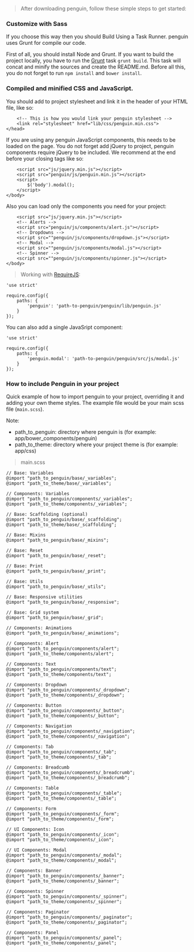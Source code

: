 
> After downloading penguin, follow these simple steps to get started:

### Customize with Sass

If you choose this way then you should Build Using a Task Runner. penguin uses Grunt for compile our code.

First of all, you should install Node and Grunt.
If you want to build the project locally, you have to run the [Grunt](http://gruntjs.com/) task `grunt build`. This task will concat and minify the sources and create the README.md. Before all this, you do not forget to run `npm install` and `bower install`.


### Compiled and minified CSS and JavaScript.

You should add to project stylesheet and link it in the header of your HTML file, like so:

        <!-- This is how you would link your penguin stylesheet -->
        <link rel="stylesheet" href="lib/css/penguin.min.css">
    </head>

If you are using any penguin JavaScript components, this needs to be loaded on the page. You do not forget add jQuery to project, penguin components require jQuery to be included. We recommend at the end before your closing <body> tags like so:

        <script src="js/jquery.min.js"></script>
        <script src="penguin/js/penguin.min.js"></script>
        <script>
            $('body').modal();
        </script>
    </body>

Also you can load only the components you need for your project:

        <script src="js/jquery.min.js"></script>
        <!-- Alerts -->
        <script src="penguin/js/components/alert.js"></script>
        <!-- Dropdowns -->
        <script src=""penguin/js/components/dropdown.js"></script>
        <!-- Modal -->
        <script src=""penguin/js/components/modal.js"></script>
        <!-- Spinner -->
        <script src=""penguin/js/components/spinner.js"></script>
    </body>

> Working with [RequireJS](http://requirejs.org):
    
    'use strict'

    require.config({
        paths: {
            'penguin': 'path-to-penguin/penguin/lib/penguin.js'
        }      
    });

You can also add a single JavaSript component:

    'use strict'

    require.config({
        paths: {
            'penguin.modal': 'path-to-penguin/penguin/src/js/modal.js'
        }      
    });

### How to include Penguin in your project

Quick example of how to import penguin to your project, overriding it and adding your own theme styles. The example file would be your main scss file (`main.scss`).

Note: 

* path_to_penguin: directory where penguin is (for example: app/bower_components/penguin)
* path_to_theme: directory where your project theme is (for example: app/css)

> main.scss

    // Base: Variables
    @import "path_to_penguin/base/_variables";
    @import "path_to_theme/base/_variables";

    // Components: Variables
    @import "path_to_penguin/components/_variables";
    @import "path_to_theme/components/_variables";
    
    // Base: Scaffolding (optional)
    @import "path_to_penguin/base/_scaffolding";
    @import "path_to_theme/base/_scaffolding";

    // Base: Mixins
    @import "path_to_penguin/base/_mixins";

    // Base: Reset
    @import "path_to_penguin/base/_reset";

    // Base: Print
    @import "path_to_penguin/base/_print";

    // Base: Utils
    @import "path_to_penguin/base/_utils";

    // Base: Responsive utilities
    @import "path_to_penguin/base/_responsive";

    // Base: Grid system
    @import "path_to_penguin/base/_grid";

    // Components: Animations
    @import "path_to_penguin/base/_animations";

    // Components: Alert
    @import "path_to_penguin/components/alert";
    @import "path_to_theme/components/alert";

    // Components: Text
    @import "path_to_penguin/components/text";
    @import "path_to_theme/components/text";

    // Components: Dropdown
    @import "path_to_penguin/components/_dropdown";
    @import "path_to_theme/components/_dropdown";

    // Components: Button
    @import "path_to_penguin/components/_button";
    @import "path_to_theme/components/_button";

    // Components: Navigation
    @import "path_to_penguin/components/_navigation";
    @import "path_to_theme/components/_navigation";

    // Components: Tab
    @import "path_to_penguin/components/_tab";
    @import "path_to_theme/components/_tab";

    // Components: Breadcumb
    @import "path_to_penguin/components/_breadcrumb";
    @import "path_to_theme/components/_breadcrumb";

    // Components: Table
    @import "path_to_penguin/components/_table";
    @import "path_to_theme/components/_table";

    // Components: Form
    @import "path_to_penguin/components/_form";
    @import "path_to_theme/components/_form";

    // UI Components: Icon
    @import "path_to_penguin/components/_icon";
    @import "path_to_theme/components/_icon";

    // UI Components: Modal
    @import "path_to_penguin/components/_modal";
    @import "path_to_theme/components/_modal";

    // Components: Banner
    @import "path_to_penguin/components/_banner";
    @import "path_to_theme/components/_banner";

    // Components: Spinner
    @import "path_to_penguin/components/_spinner";
    @import "path_to_theme/components/_spinner";

    // Components: Paginator
    @import "path_to_penguin/components/_paginator";
    @import "path_to_theme/components/_paginator";

    // Components: Panel
    @import "path_to_penguin/components/_panel";
    @import "path_to_theme/components/_panel";

